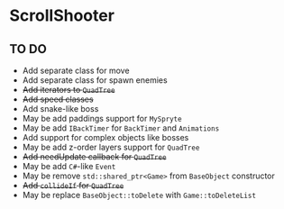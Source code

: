 # ScrollShooter

## TO DO
- Add separate class for move
- Add separate class for spawn enemies
- ~~Add iterators to `QuadTree`~~
- ~~Add speed classes~~
- Add snake-like boss
- May be add paddings support for `MySpryte`
- May be add `IBackTimer` for `BackTimer` and `Animations`
- Add support for complex objects like bosses
- May be add z-order layers support for `QuadTree`
- ~~Add needUpdate callback for `QuadTree`~~
- May be add `C#`-like `Event`
- May be remove `std::shared_ptr<Game>` from `BaseObject` constructor
- ~~Add `collideIf` for `QuadTree`~~
- May be replace `BaseObject::toDelete` with `Game::toDeleteList`